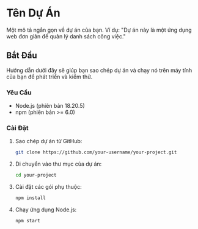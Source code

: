# Tên Dự Án

Một mô tả ngắn gọn về dự án của bạn. Ví dụ: "Dự án này là một ứng dụng web đơn giản để quản lý danh sách công việc."

## Bắt Đầu

Hướng dẫn dưới đây sẽ giúp bạn sao chép dự án và chạy nó trên máy tính của bạn để phát triển và kiểm thử.

### Yêu Cầu

- Node.js (phiên bản 18.20.5)
- npm (phiên bản >= 6.0)

### Cài Đặt

1. Sao chép dự án từ GitHub:
   ```sh
   git clone https://github.com/your-username/your-project.git
2. Di chuyển vào thư mục của dự án:
   ```sh
   cd your-project
4. Cài đặt các gói phụ thuộc:
   ```sh
   npm install
5. Chạy ứng dụng Node.js:
   ```sh
   npm start
